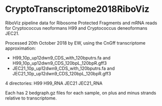 # CryptoTranscriptome2018RiboViz

RiboViz pipeline data for Ribosome Protected Fragments and mRNA reads for Cryptococcus neoformans H99 and Cryptococcus deneoformans JEC21.

Processed 20th October 2018 by EW, using the CnGff transcriptome approximation:
- H99_10p_up12dwn9_CDS_with_120bputrs.fa and H99_10p_up12dwn9_CDS_120bpL_120bpR.gff3
- JEC21_10p_up12dwn9_CDS_with_120bputrs.fa and JEC21_10p_up12dwn9_CDS_120bpL_120bpR.gff3

4 directories:
H99
H99_RNA
JEC21
JEC21_RNA

Each has 2 bedgraph.gz files for each sample, on plus and minus strands relative to transcriptome.
